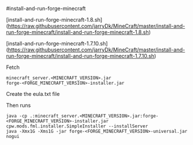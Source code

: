 #install-and-run-forge-minecraft

[install-and-run-forge-minecraft-1.8.sh] (https://raw.githubusercontent.com/jarryDk/MineCraft/master/install-and-run-forge-minecraft/install-and-run-forge-minecraft-1.8.sh)

[install-and-run-forge-minecraft-1.7.10.sh] (https://raw.githubusercontent.com/jarryDk/MineCraft/master/install-and-run-forge-minecraft/install-and-run-forge-minecraft-1.7.10.sh)

Fetch

    minecraft_server.<MINECRAFT_VERSION>.jar
    forge-<FORGE_MINECRAFT_VERSION>-installer.jar

Create the eula.txt file

Then runs

    java -cp .:minecraft_server.<MINECRAFT_VERSION>.jar:forge-<FORGE_MINECRAFT_VERSION>-installer.jar cpw.mods.fml.installer.SimpleInstaller --installServer
    java -Xmx1G -Xms1G -jar forge-<FORGE_MINECRAFT_VERSION>-universal.jar nogui

